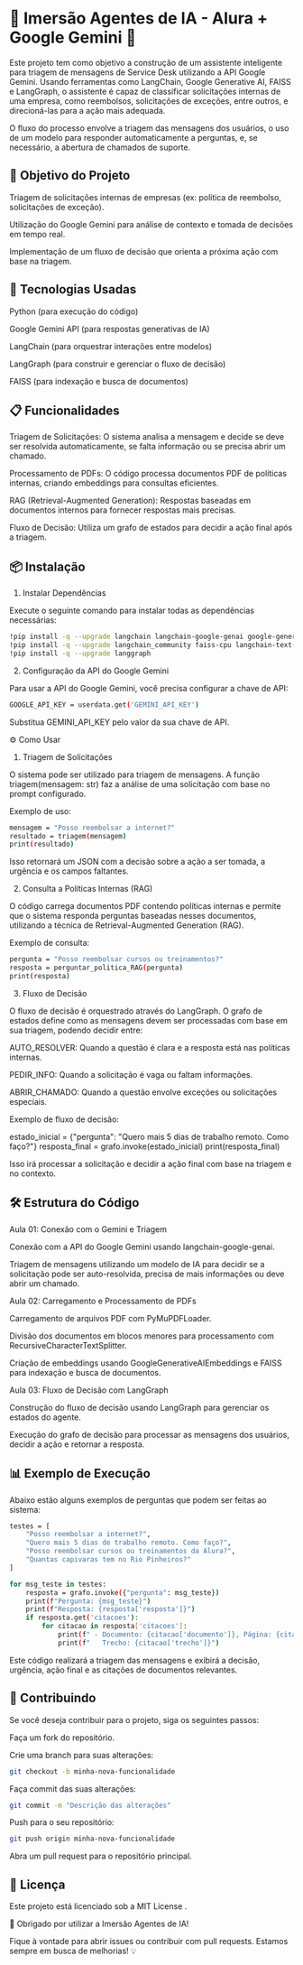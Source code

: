 # 🧠 Imersão Agentes de IA - Alura + Google Gemini 🚀

Este projeto tem como objetivo a construção de um assistente inteligente para triagem de mensagens de Service Desk utilizando a API Google Gemini. Usando ferramentas como LangChain, Google Generative AI, FAISS e LangGraph, o assistente é capaz de classificar solicitações internas de uma empresa, como reembolsos, solicitações de exceções, entre outros, e direcioná-las para a ação mais adequada.

O fluxo do processo envolve a triagem das mensagens dos usuários, o uso de um modelo para responder automaticamente a perguntas, e, se necessário, a abertura de chamados de suporte.

## 🎯 Objetivo do Projeto

Triagem de solicitações internas de empresas (ex: política de reembolso, solicitações de exceção).

Utilização do Google Gemini para análise de contexto e tomada de decisões em tempo real.

Implementação de um fluxo de decisão que orienta a próxima ação com base na triagem.

## 🚀 Tecnologias Usadas

Python (para execução do código)

Google Gemini API (para respostas generativas de IA)

LangChain (para orquestrar interações entre modelos)

LangGraph (para construir e gerenciar o fluxo de decisão)

FAISS (para indexação e busca de documentos)

## 📋 Funcionalidades

Triagem de Solicitações: O sistema analisa a mensagem e decide se deve ser resolvida automaticamente, se falta informação ou se precisa abrir um chamado.

Processamento de PDFs: O código processa documentos PDF de políticas internas, criando embeddings para consultas eficientes.

RAG (Retrieval-Augmented Generation): Respostas baseadas em documentos internos para fornecer respostas mais precisas.

Fluxo de Decisão: Utiliza um grafo de estados para decidir a ação final após a triagem.

## 📦 Instalação
1. Instalar Dependências

Execute o seguinte comando para instalar todas as dependências necessárias:

```bash
!pip install -q --upgrade langchain langchain-google-genai google-generativeai
!pip install -q --upgrade langchain_community faiss-cpu langchain-text-splitters pymupdf
!pip install -q --upgrade langgraph
```

2. Configuração da API do Google Gemini

Para usar a API do Google Gemini, você precisa configurar a chave de API:

```bash
GOOGLE_API_KEY = userdata.get('GEMINI_API_KEY')
``` 

Substitua GEMINI_API_KEY pelo valor da sua chave de API.

⚙️ Como Usar
1. Triagem de Solicitações

O sistema pode ser utilizado para triagem de mensagens. A função triagem(mensagem: str) faz a análise de uma solicitação com base no prompt configurado.

Exemplo de uso:

```bash
mensagem = "Posso reembolsar a internet?"
resultado = triagem(mensagem)
print(resultado)
```

Isso retornará um JSON com a decisão sobre a ação a ser tomada, a urgência e os campos faltantes.

2. Consulta a Políticas Internas (RAG)

O código carrega documentos PDF contendo políticas internas e permite que o sistema responda perguntas baseadas nesses documentos, utilizando a técnica de Retrieval-Augmented Generation (RAG).

Exemplo de consulta:

```bash
pergunta = "Posso reembolsar cursos ou treinamentos?"
resposta = perguntar_politica_RAG(pergunta)
print(resposta)
```
3. Fluxo de Decisão

O fluxo de decisão é orquestrado através do LangGraph. O grafo de estados define como as mensagens devem ser processadas com base em sua triagem, podendo decidir entre:

AUTO_RESOLVER: Quando a questão é clara e a resposta está nas políticas internas.

PEDIR_INFO: Quando a solicitação é vaga ou faltam informações.

ABRIR_CHAMADO: Quando a questão envolve exceções ou solicitações especiais.

Exemplo de fluxo de decisão:

estado_inicial = {"pergunta": "Quero mais 5 dias de trabalho remoto. Como faço?"}
resposta_final = grafo.invoke(estado_inicial)
print(resposta_final)


Isso irá processar a solicitação e decidir a ação final com base na triagem e no contexto.

## 🛠 Estrutura do Código
Aula 01: Conexão com o Gemini e Triagem

Conexão com a API do Google Gemini usando langchain-google-genai.

Triagem de mensagens utilizando um modelo de IA para decidir se a solicitação pode ser auto-resolvida, precisa de mais informações ou deve abrir um chamado.

Aula 02: Carregamento e Processamento de PDFs

Carregamento de arquivos PDF com PyMuPDFLoader.

Divisão dos documentos em blocos menores para processamento com RecursiveCharacterTextSplitter.

Criação de embeddings usando GoogleGenerativeAIEmbeddings e FAISS para indexação e busca de documentos.

Aula 03: Fluxo de Decisão com LangGraph

Construção do fluxo de decisão usando LangGraph para gerenciar os estados do agente.

Execução do grafo de decisão para processar as mensagens dos usuários, decidir a ação e retornar a resposta.

## 📊 Exemplo de Execução

Abaixo estão alguns exemplos de perguntas que podem ser feitas ao sistema:

```bash
testes = [
    "Posso reembolsar a internet?",
    "Quero mais 5 dias de trabalho remoto. Como faço?",
    "Posso reembolsar cursos ou treinamentos da Alura?",
    "Quantas capivaras tem no Rio Pinheiros?"
]

for msg_teste in testes:
    resposta = grafo.invoke({"pergunta": msg_teste})
    print(f"Pergunta: {msg_teste}")
    print(f"Resposta: {resposta['resposta']}")
    if resposta.get('citacoes'):
        for citacao in resposta['citacoes']:
            print(f" - Documento: {citacao['documento']}, Página: {citacao['pagina']}")
            print(f"   Trecho: {citacao['trecho']}")

```
Este código realizará a triagem das mensagens e exibirá a decisão, urgência, ação final e as citações de documentos relevantes.

## 📝 Contribuindo

Se você deseja contribuir para o projeto, siga os seguintes passos:

Faça um fork do repositório.

Crie uma branch para suas alterações:

```bash
git checkout -b minha-nova-funcionalidade
```

Faça commit das suas alterações:

```bash
git commit -m "Descrição das alterações"
```

Push para o seu repositório:

```bash
git push origin minha-nova-funcionalidade
```

Abra um pull request para o repositório principal.

## 📄 Licença

Este projeto está licenciado sob a MIT License
.

🚀 Obrigado por utilizar a Imersão Agentes de IA!

Fique à vontade para abrir issues ou contribuir com pull requests. Estamos sempre em busca de melhorias! 💡
